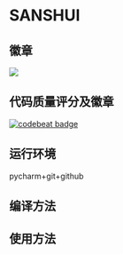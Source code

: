 # SANSHUI
## 徽章
![](https://img.shields.io/badge/language-python-orange.svg)
## 代码质量评分及徽章
[![codebeat badge](https://codebeat.co/badges/2ad5eda5-2455-412f-a12e-3e78650a12e1)](https://codebeat.co/projects/github-com-linrui26-sanshui-abranch)
## 运行环境
pycharm+git+github
## 编译方法

## 使用方法
